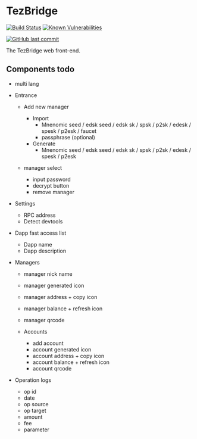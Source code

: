 # TezBridge

[![Build Status](https://travis-ci.org/tezbridge/tezbridge-web.svg?branch=master)](https://travis-ci.org/tezbridge/tezbridge-web)
[![Known Vulnerabilities](https://snyk.io/test/github/tezbridge/tezbridge-web/badge.svg?targetFile=package.json)](https://snyk.io/test/github/tezbridge/tezbridge-web?targetFile=package.json)

[![GitHub last commit](https://img.shields.io/github/last-commit/tezbridge/tezbridge-web.svg)](https://github.com/tezbridge/tezbridge-web/commits/master)

The TezBridge web front-end.

## Components todo
* multi lang

* Entrance
  * Add new manager
    * Import
      * Mnenomic seed / edsk seed / edsk sk / spsk / p2sk / edesk / spesk / p2esk / faucet
      * passphrase (optional)
    * Generate
      * Mnenomic seed / edsk seed / edsk sk / spsk / p2sk / edesk / spesk / p2esk

  * manager select
    * input password
    * decrypt button
    * remove manager

* Settings
  * RPC address
  * Detect devtools

* Dapp fast access list
  * Dapp name
  * Dapp description

* Managers
  * manager nick name
  * manager generated icon
  * manager address + copy icon
  * manager balance + refresh icon
  * manager qrcode

  * Accounts
    * add account
    * account generated icon
    * account address + copy icon
    * account balance + refresh icon
    * account qrcode

* Operation logs
  * op id
  * date
  * op source
  * op target
  * amount
  * fee
  * parameter
